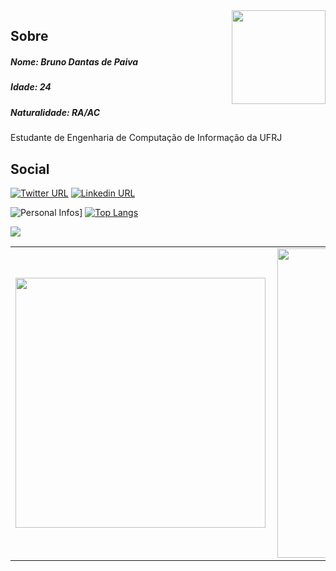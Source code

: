 <img align="right" width="150" height="150" src="https://upload.wikimedia.org/wikipedia/commons/thumb/7/7a/C_Sharp_logo.svg/200px-C_Sharp_logo.svg.png">

## Sobre

##### Nome: Bruno Dantas de Paiva
##### Idade: 24
##### Naturalidade: RA/AC

Estudante de Engenharia de Computação de Informação da UFRJ

## Social
[![Twitter URL](https://img.shields.io/twitter/url?color=%231DA1F2&label=Siga-me&logo=instagram&logoColor=%231DA1F2&style=flat-square&url=https://www.instagram.com/_brdantas/)](https://www.instagram.com/_brdantas/)
[![Linkedin URL](https://img.shields.io/twitter/url?color=%230072b1&label=Conecte-se&logo=linkedin&logoColor=%230072b1&style=flat-square&url=https://www.linkedin.com/in/bruno-dantas-de-paiva-a738551a2/)](https://www.linkedin.com/in/bruno-dantas-de-paiva-a738551a2/)


![Personal Infos](https://github-readme-stats.vercel.app/api?username=DantasB&show_icons=true&count_private=true&show_icons=true&theme=dark&hide_border=true)]
[![Top Langs](https://github-readme-stats.vercel.app/api/top-langs/?username=DantasB&hide=javascript,html,css&layout=compact&theme=dark&count_private=true&hide_border=true)](https://github.com/DantasB)

![](https://komarev.com/ghpvc/?username=DantasB&color=grey&style=flat)
<center>
<table>
    <tr>
        <td><img width="400px" align="left" src="https://github-readme-stats.vercel.app/api/top-langs/?username=DantasB&hide=css&layout=compact&theme=dark" /></td>
        <td><img width="495px" align="left" src="https://github-readme-stats.vercel.app/api?username=DantasB&show_icons=true&theme=dark"/></td>
    </tr>   
</table>
</center>  
